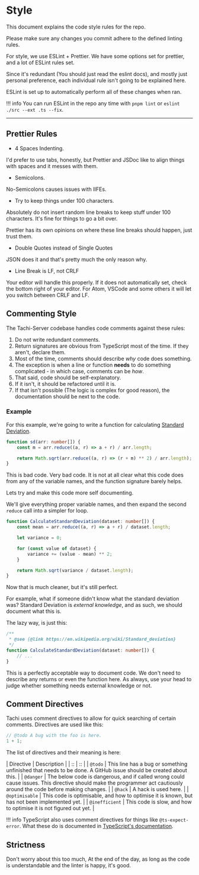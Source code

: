 # Style

This document explains the code style rules for the repo.

Please make sure any changes you commit adhere to the defined linting rules.

For style, we use ESLint + Prettier. We have some options set for prettier, and a lot of ESLint rules set.

Since it's redundant (You should just read the eslint docs), and mostly just personal preference, each individual rule isn't going to be explained here.

ESLint is set up to automatically perform all of these changes when ran.

!!! info
	You can run ESLint in the repo any time with `pnpm lint` or `eslint ./src --ext .ts --fix`.

*****

## Prettier Rules

- 4 Spaces Indenting.

I'd prefer to use tabs, honestly, but Prettier and JSDoc like to align things with spaces and it messes with them.

- Semicolons.

No-Semicolons causes issues with IIFEs.

- Try to keep things under 100 characters.

Absolutely do not insert random line breaks to keep stuff under 100 characters. It's fine for things to go a bit over.

Prettier has its own opinions on where these line breaks should happen, just trust them.

- Double Quotes instead of Single Quotes

JSON does it and that's pretty much the only reason why.

- Line Break is LF, not CRLF

Your editor will handle this properly. If it does not
automatically set, check the bottom right of your editor.
For Atom, VSCode and some others it will let you switch between
CRLF and LF.

## Commenting Style

The Tachi-Server codebase handles code comments against these rules:

1. Do not write redundant comments.
2. Return signatures are obvious from TypeScript most of the time. If they aren't, declare them.
3. Most of the time, comments should describe *why* code does something.
4. The exception is when a line or function **needs** to do something complicated - in which case, comments can be *how*.
5. That said, code should be self-explanatory.
6. If it isn't, it should be refactored until it is.
7. If that isn't possible (The logic is complex for good reason), the documentation should be next to the code.

### Example

For this example, we're going to write a function for calculating
[Standard Deviation](https://en.wikipedia.org/wiki/Standard_deviation).

```ts
function sd(arr: number[]) {
	const m = arr.reduce((a, r) => a + r) / arr.length;

	return Math.sqrt(arr.reduce((a, r) => (r + m) ** 2) / arr.length);
}
```

This is bad code. Very bad code. It is not at all clear what
this code does from any of the variable names, and the function signature barely helps.

Lets try and make this code more self documenting.

We'll give everything proper variable names, and then
expand the second `reduce` call into a simpler for loop.

```ts
function CalculateStandardDeviation(dataset: number[]) {
	const mean = arr.reduce((a, r) => a + r) / dataset.length;

	let variance = 0;

	for (const value of dataset) {
		variance += (value - mean) ** 2;
	}

	return Math.sqrt(variance / dataset.length);
}
```

Now that is much cleaner, but it's still perfect.

For example, what if someone didn't know what the standard deviation was?
Standard Deviation is *external knowledge*, and as such, we should document what this is.

The lazy way, is just this:
```ts
/**
 * @see {@link https://en.wikipedia.org/wiki/Standard_deviation}
 */
function CalculateStandardDeviation(dataset: number[]) {
	// ...
}
```

This is a perfectly acceptable way to document code. We
don't need to describe any returns or even the function here. As always, use your head to judge whether something needs external knowledge or not.

## Comment Directives

Tachi uses comment directives to allow for quick searching
of certain comments. Directives are used like this:

```ts
// @todo A bug with the foo is here.
1 + 1;
```

The list of directives and their meaning is here:

| Directive | Description |
| :: | :: |
| `@todo` | This line has a bug or something unfinished that needs to be done. A GitHub issue should be created about this. |
| `@danger` | The below code is dangerous, and if called wrong could cause issues. This directive should make the programmer act cautiously around the code before making changes. |
| `@hack` | A hack is used here. |
| `@optimisable` | This code is optimisable, and how to optimise it is known, but has not been implemented yet. |
| `@inefficient` | This code is slow, and how to optimise it is not figured out yet. |

!!! info
	TypeScript also uses comment directives for things
	like `@ts-expect-error`. What these do is documented
	in [TypeScript's documentation](https://www.typescriptlang.org).

## Strictness

Don't worry about this too much, At the end of the day, as
long as the code is understandable and the linter is happy,
it's good.
